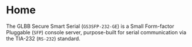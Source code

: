# Home

The GLBB Secure Smart Serial (`GS3SFP-232-GE`) is a Small Form-factor Pluggable (`SFP`) console server, purpose-built for
serial communication via the TIA-232 (`RS-232`) standard.